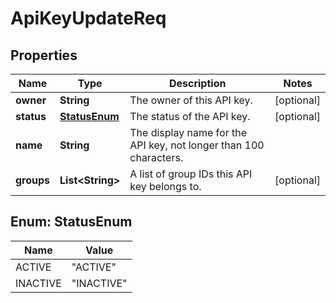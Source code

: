 
# ApiKeyUpdateReq

## Properties
Name | Type | Description | Notes
------------ | ------------- | ------------- | -------------
**owner** | **String** | The owner of this API key. |  [optional]
**status** | [**StatusEnum**](#StatusEnum) | The status of the API key. |  [optional]
**name** | **String** | The display name for the API key, not longer than 100 characters. | 
**groups** | **List&lt;String&gt;** | A list of group IDs this API key belongs to. |  [optional]


<a name="StatusEnum"></a>
## Enum: StatusEnum
Name | Value
---- | -----
ACTIVE | &quot;ACTIVE&quot;
INACTIVE | &quot;INACTIVE&quot;



